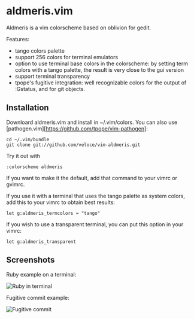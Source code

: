 aldmeris.vim
============

Aldmeris is a vim colorscheme based on oblivion for gedit.

Features:

* tango colors palette
* support 256 colors for terminal emulators
* option to use terminal base colors in the colorscheme: by setting term colors with a tango palette, the result is very close to the gui version
* support terminal transparency
* tpope's fugitive integration: well recognizable colors for the output of :Gstatus, and for git objects.

## Installation

Downloard aldmeris.vim and install in ~/.vim/colors. You can also use [pathogen.vim][https://github.com/tpope/vim-pathogen]:

    cd ~/.vim/bundle
    git clone git://github.com/veloce/vim-aldmeris.git

Try it out with 

    :colorscheme aldmeris 

If you want to make it the default, add that command to your vimrc or gvimrc. 

If you use it with a terminal that uses the tango palette as system colors, add this to your vimrc to obtain best results: 

    let g:aldmeris_termcolors = "tango"

If you wish to use a transparent terminal, you can put this option in your vimrc:

    let g:aldmeris_transparent

## Screenshots

Ruby example on a terminal:

![Ruby in terminal](https://github.com/veloce/vim-aldmeris/raw/master/screenshots/aldmeris-small.png "Ruby in terminal")

Fugitive commit example:

![Fugitive commit](https://github.com/veloce/vim-aldmeris/raw/master/screenshots/aldmeris-gstatus.png "Fugitive commit")

